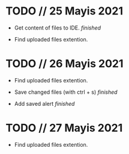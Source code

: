 # TODO  // 25 Mayis 2021

- Get content of files to IDE. *finished*

- Find uploaded files extention.

# TODO // 26 Mayis 2021

- Find uploaded files extention.

- Save changed files (with ctrl + s) *finished*

- Add saved alert *finished*

# TODO // 27 Mayis 2021

- Find uploaded files extention.

